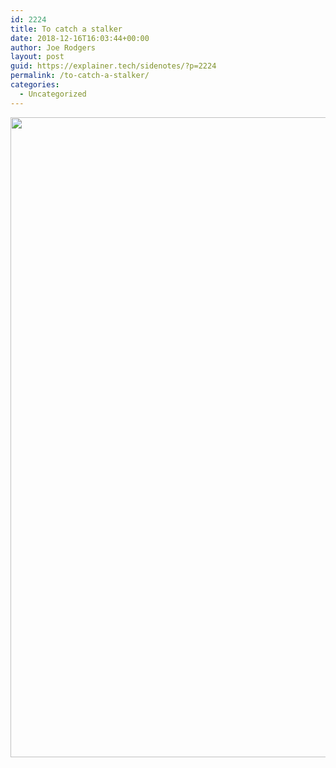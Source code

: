 ```yaml
---
id: 2224
title: To catch a stalker
date: 2018-12-16T16:03:44+00:00
author: Joe Rodgers
layout: post
guid: https://explainer.tech/sidenotes/?p=2224
permalink: /to-catch-a-stalker/
categories:
  - Uncategorized
---
```

<a href="https://i2.wp.com/explainer.tech/sidenotes/wp-content/uploads/2018/12/Screenshot_20181216-100149.png?ssl=1" rel="attachment wp-att-2225"><img src="https://i2.wp.com/explainer.tech/sidenotes/wp-content/uploads/2018/12/Screenshot_20181216-100149.png?resize=1024%2C1024&#038;ssl=1" alt="" title="screenshot_20181216-100149-png" width="1024" height="1024" class="alignnone size-full wp-image-2225" data-recalc-dims="1" /></a>